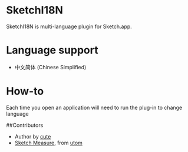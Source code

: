 # SketchI18N


SketchI18N is multi-language plugin for Sketch.app. 

# Language support
* 中文简体 (Chinese Simplified)

# How-to

Each time you open an application will need to run the plug-in to change language

##Contributors
* Author by [cute](https://github.com/cute/)
* [Sketch Measure](http://utom.design/measure), from [utom](http://utom.design)
